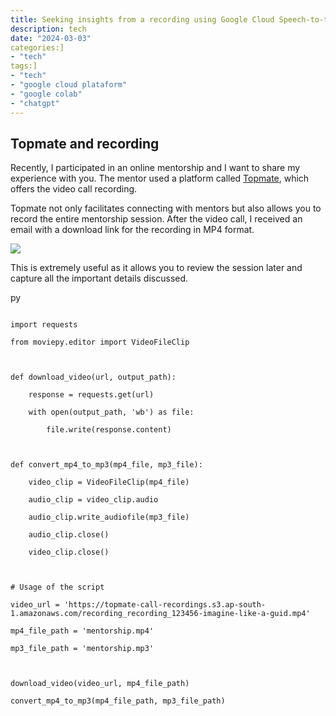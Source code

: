 ```yaml
---
title: Seeking insights from a recording using Google Cloud Speech-to-text, Google Colab and ChatGPT
description: tech
date: "2024-03-03"
categories:]
- "tech"
tags:]
- "tech"
- "google cloud plataform"
- "google colab"
- "chatgpt"
---
```



## Topmate and recording



Recently, I participated in an online mentorship and I want to share my experience with you. The mentor used a platform called [Topmate](https://topmate.io/), which offers the video call recording.

Topmate not only facilitates connecting with mentors but also allows you to record the entire mentorship session. After the video call, I received an email with a download link for the recording in MP4 format.  



![](https://i.imgur.com/askRX9s.png)



This is extremely useful as it allows you to review the session later and capture all the important details discussed.





py

```

import requests

from moviepy.editor import VideoFileClip



def download_video(url, output_path):

    response = requests.get(url)

    with open(output_path, 'wb') as file:

        file.write(response.content)



def convert_mp4_to_mp3(mp4_file, mp3_file):

    video_clip = VideoFileClip(mp4_file)

    audio_clip = video_clip.audio

    audio_clip.write_audiofile(mp3_file)

    audio_clip.close()

    video_clip.close()



# Usage of the script

video_url = 'https://topmate-call-recordings.s3.ap-south-1.amazonaws.com/recording_recording_123456-imagine-like-a-guid.mp4'

mp4_file_path = 'mentorship.mp4'

mp3_file_path = 'mentorship.mp3'



download_video(video_url, mp4_file_path)

convert_mp4_to_mp3(mp4_file_path, mp3_file_path)

```
